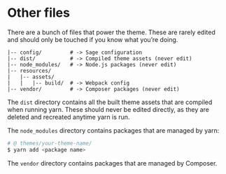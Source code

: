 # Other files
There are a bunch of files that power the theme. These are rarely edited and should only be touched if you know what you’re doing.

```
|-- config/         # -> Sage configuration 
|-- dist/           # -> Compiled theme assets (never edit)
|-- node_modules/   # -> Node.js packages (never edit)
|-- resources/
|   |-- assets/
|   |   |-- build/  # -> Webpack config
|-- vendor/         # -> Composer packages (never edit)
```

The `dist` directory contains all the built theme assets that are compiled when running yarn. These should never be edited directly, as they are deleted and recreated anytime yarn is run.

The `node_modules` directory contains packages that are managed by yarn:

```bash
# @ themes/your-theme-name/
$ yarn add <package name>
```

The `vendor` directory contains packages that are managed by Composer.
